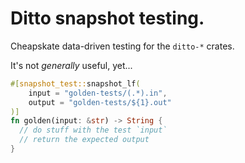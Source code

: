 # Ditto snapshot testing.

Cheapskate data-driven testing for the `ditto-*` crates.

It's not _generally_ useful, yet...

```rust
#[snapshot_test::snapshot_lf(
    input = "golden-tests/(.*).in",
    output = "golden-tests/${1}.out"
)]
fn golden(input: &str) -> String {
  // do stuff with the test `input`
  // return the expected output
}
```
